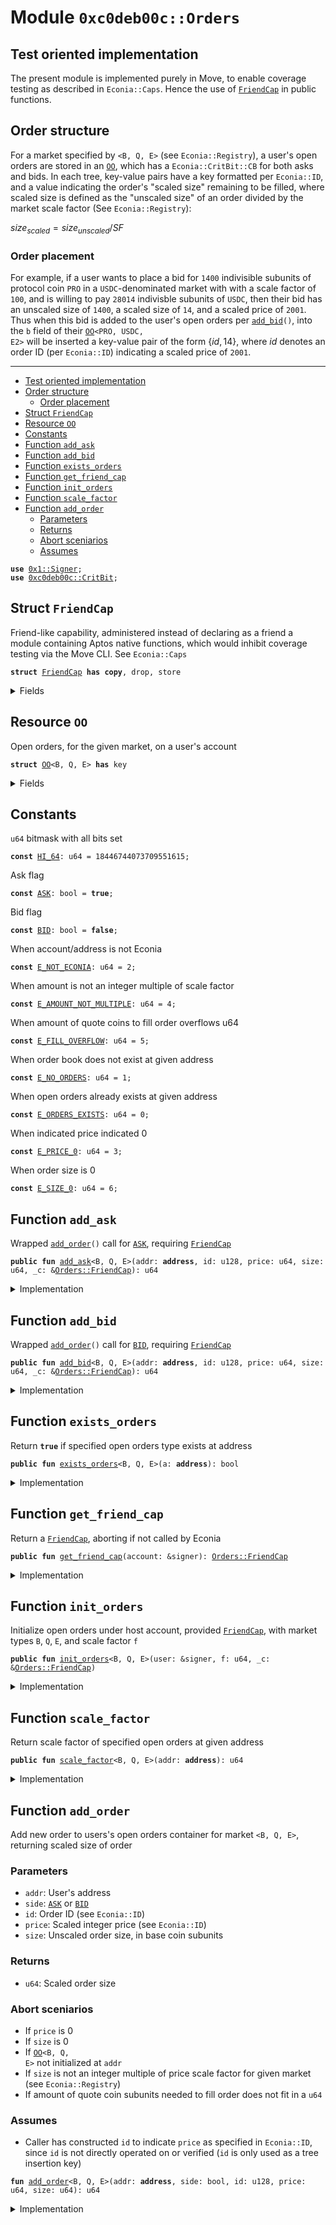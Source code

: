 
<a name="0xc0deb00c_Orders"></a>

# Module `0xc0deb00c::Orders`


<a name="@Test_oriented_implementation_0"></a>

## Test oriented implementation


The present module is implemented purely in Move, to enable coverage
testing as described in <code>Econia::Caps</code>. Hence the use of <code><a href="Orders.md#0xc0deb00c_Orders_FriendCap">FriendCap</a></code>
in public functions.


<a name="@Order_structure_1"></a>

## Order structure


For a market specified by <code>&lt;B, Q, E&gt;</code> (see <code>Econia::Registry</code>), a
user's open orders are stored in an <code><a href="Orders.md#0xc0deb00c_Orders_OO">OO</a></code>, which has a
<code>Econia::CritBit::CB</code> for both asks and bids. In each tree,
key-value pairs have a key formatted per <code>Econia::ID</code>, and a value
indicating the order's "scaled size" remaining to be filled, where
scaled size is defined as the "unscaled size" of an order divided by
the market scale factor (See <code>Econia::Registry</code>):

$size_{scaled} = size_{unscaled} / SF$


<a name="@Order_placement_2"></a>

### Order placement


For example, if a user wants to place a bid for <code>1400</code> indivisible
subunits of protocol coin <code>PRO</code> in a <code>USDC</code>-denominated market with
with a scale factor of <code>100</code>, and is willing to pay <code>28014</code>
indivisble subunits of <code>USDC</code>, then their bid has an unscaled size
of <code>1400</code>, a scaled size of <code>14</code>, and a scaled price of <code>2001</code>. Thus
when this bid is added to the user's open orders per <code><a href="Orders.md#0xc0deb00c_Orders_add_bid">add_bid</a>()</code>,
into the <code>b</code> field of their <code><a href="Orders.md#0xc0deb00c_Orders_OO">OO</a>&lt;PRO, USDC, E2&gt;</code> will be inserted a
key-value pair of the form $\{id, 14\}$, where $id$ denotes an order
ID (per <code>Econia::ID</code>) indicating a scaled price of <code>2001</code>.

---


-  [Test oriented implementation](#@Test_oriented_implementation_0)
-  [Order structure](#@Order_structure_1)
    -  [Order placement](#@Order_placement_2)
-  [Struct `FriendCap`](#0xc0deb00c_Orders_FriendCap)
-  [Resource `OO`](#0xc0deb00c_Orders_OO)
-  [Constants](#@Constants_3)
-  [Function `add_ask`](#0xc0deb00c_Orders_add_ask)
-  [Function `add_bid`](#0xc0deb00c_Orders_add_bid)
-  [Function `exists_orders`](#0xc0deb00c_Orders_exists_orders)
-  [Function `get_friend_cap`](#0xc0deb00c_Orders_get_friend_cap)
-  [Function `init_orders`](#0xc0deb00c_Orders_init_orders)
-  [Function `scale_factor`](#0xc0deb00c_Orders_scale_factor)
-  [Function `add_order`](#0xc0deb00c_Orders_add_order)
    -  [Parameters](#@Parameters_4)
    -  [Returns](#@Returns_5)
    -  [Abort sceniarios](#@Abort_sceniarios_6)
    -  [Assumes](#@Assumes_7)


<pre><code><b>use</b> <a href="../../../build/MoveStdlib/docs/Signer.md#0x1_Signer">0x1::Signer</a>;
<b>use</b> <a href="CritBit.md#0xc0deb00c_CritBit">0xc0deb00c::CritBit</a>;
</code></pre>



<a name="0xc0deb00c_Orders_FriendCap"></a>

## Struct `FriendCap`

Friend-like capability, administered instead of declaring as a
friend a module containing Aptos native functions, which would
inhibit coverage testing via the Move CLI. See <code>Econia::Caps</code>


<pre><code><b>struct</b> <a href="Orders.md#0xc0deb00c_Orders_FriendCap">FriendCap</a> <b>has</b> <b>copy</b>, drop, store
</code></pre>



<details>
<summary>Fields</summary>


<dl>
<dt>
<code>dummy_field: bool</code>
</dt>
<dd>

</dd>
</dl>


</details>

<a name="0xc0deb00c_Orders_OO"></a>

## Resource `OO`

Open orders, for the given market, on a user's account


<pre><code><b>struct</b> <a href="Orders.md#0xc0deb00c_Orders_OO">OO</a>&lt;B, Q, E&gt; <b>has</b> key
</code></pre>



<details>
<summary>Fields</summary>


<dl>
<dt>
<code>f: u64</code>
</dt>
<dd>
 Scale factor
</dd>
<dt>
<code>a: <a href="CritBit.md#0xc0deb00c_CritBit_CB">CritBit::CB</a>&lt;u64&gt;</code>
</dt>
<dd>
 Asks
</dd>
<dt>
<code>b: <a href="CritBit.md#0xc0deb00c_CritBit_CB">CritBit::CB</a>&lt;u64&gt;</code>
</dt>
<dd>
 Bids
</dd>
</dl>


</details>

<a name="@Constants_3"></a>

## Constants


<a name="0xc0deb00c_Orders_HI_64"></a>

<code>u64</code> bitmask with all bits set


<pre><code><b>const</b> <a href="Orders.md#0xc0deb00c_Orders_HI_64">HI_64</a>: u64 = 18446744073709551615;
</code></pre>



<a name="0xc0deb00c_Orders_ASK"></a>

Ask flag


<pre><code><b>const</b> <a href="Orders.md#0xc0deb00c_Orders_ASK">ASK</a>: bool = <b>true</b>;
</code></pre>



<a name="0xc0deb00c_Orders_BID"></a>

Bid flag


<pre><code><b>const</b> <a href="Orders.md#0xc0deb00c_Orders_BID">BID</a>: bool = <b>false</b>;
</code></pre>



<a name="0xc0deb00c_Orders_E_NOT_ECONIA"></a>

When account/address is not Econia


<pre><code><b>const</b> <a href="Orders.md#0xc0deb00c_Orders_E_NOT_ECONIA">E_NOT_ECONIA</a>: u64 = 2;
</code></pre>



<a name="0xc0deb00c_Orders_E_AMOUNT_NOT_MULTIPLE"></a>

When amount is not an integer multiple of scale factor


<pre><code><b>const</b> <a href="Orders.md#0xc0deb00c_Orders_E_AMOUNT_NOT_MULTIPLE">E_AMOUNT_NOT_MULTIPLE</a>: u64 = 4;
</code></pre>



<a name="0xc0deb00c_Orders_E_FILL_OVERFLOW"></a>

When amount of quote coins to fill order overflows u64


<pre><code><b>const</b> <a href="Orders.md#0xc0deb00c_Orders_E_FILL_OVERFLOW">E_FILL_OVERFLOW</a>: u64 = 5;
</code></pre>



<a name="0xc0deb00c_Orders_E_NO_ORDERS"></a>

When order book does not exist at given address


<pre><code><b>const</b> <a href="Orders.md#0xc0deb00c_Orders_E_NO_ORDERS">E_NO_ORDERS</a>: u64 = 1;
</code></pre>



<a name="0xc0deb00c_Orders_E_ORDERS_EXISTS"></a>

When open orders already exists at given address


<pre><code><b>const</b> <a href="Orders.md#0xc0deb00c_Orders_E_ORDERS_EXISTS">E_ORDERS_EXISTS</a>: u64 = 0;
</code></pre>



<a name="0xc0deb00c_Orders_E_PRICE_0"></a>

When indicated price indicated 0


<pre><code><b>const</b> <a href="Orders.md#0xc0deb00c_Orders_E_PRICE_0">E_PRICE_0</a>: u64 = 3;
</code></pre>



<a name="0xc0deb00c_Orders_E_SIZE_0"></a>

When order size is 0


<pre><code><b>const</b> <a href="Orders.md#0xc0deb00c_Orders_E_SIZE_0">E_SIZE_0</a>: u64 = 6;
</code></pre>



<a name="0xc0deb00c_Orders_add_ask"></a>

## Function `add_ask`

Wrapped <code><a href="Orders.md#0xc0deb00c_Orders_add_order">add_order</a>()</code> call for <code><a href="Orders.md#0xc0deb00c_Orders_ASK">ASK</a></code>, requiring <code><a href="Orders.md#0xc0deb00c_Orders_FriendCap">FriendCap</a></code>


<pre><code><b>public</b> <b>fun</b> <a href="Orders.md#0xc0deb00c_Orders_add_ask">add_ask</a>&lt;B, Q, E&gt;(addr: <b>address</b>, id: u128, price: u64, size: u64, _c: &<a href="Orders.md#0xc0deb00c_Orders_FriendCap">Orders::FriendCap</a>): u64
</code></pre>



<details>
<summary>Implementation</summary>


<pre><code><b>public</b> <b>fun</b> <a href="Orders.md#0xc0deb00c_Orders_add_ask">add_ask</a>&lt;B, Q, E&gt;(
    addr: <b>address</b>,
    id: u128,
    price: u64,
    size: u64,
    _c: &<a href="Orders.md#0xc0deb00c_Orders_FriendCap">FriendCap</a>
): u64
<b>acquires</b> <a href="Orders.md#0xc0deb00c_Orders_OO">OO</a> {
    <a href="Orders.md#0xc0deb00c_Orders_add_order">add_order</a>&lt;B, Q, E&gt;(addr, <a href="Orders.md#0xc0deb00c_Orders_ASK">ASK</a>, id, price, size)
}
</code></pre>



</details>

<a name="0xc0deb00c_Orders_add_bid"></a>

## Function `add_bid`

Wrapped <code><a href="Orders.md#0xc0deb00c_Orders_add_order">add_order</a>()</code> call for <code><a href="Orders.md#0xc0deb00c_Orders_BID">BID</a></code>, requiring <code><a href="Orders.md#0xc0deb00c_Orders_FriendCap">FriendCap</a></code>


<pre><code><b>public</b> <b>fun</b> <a href="Orders.md#0xc0deb00c_Orders_add_bid">add_bid</a>&lt;B, Q, E&gt;(addr: <b>address</b>, id: u128, price: u64, size: u64, _c: &<a href="Orders.md#0xc0deb00c_Orders_FriendCap">Orders::FriendCap</a>): u64
</code></pre>



<details>
<summary>Implementation</summary>


<pre><code><b>public</b> <b>fun</b> <a href="Orders.md#0xc0deb00c_Orders_add_bid">add_bid</a>&lt;B, Q, E&gt;(
    addr: <b>address</b>,
    id: u128,
    price: u64,
    size: u64,
    _c: &<a href="Orders.md#0xc0deb00c_Orders_FriendCap">FriendCap</a>
): u64
<b>acquires</b> <a href="Orders.md#0xc0deb00c_Orders_OO">OO</a> {
    <a href="Orders.md#0xc0deb00c_Orders_add_order">add_order</a>&lt;B, Q, E&gt;(addr, <a href="Orders.md#0xc0deb00c_Orders_BID">BID</a>, id, price, size)
}
</code></pre>



</details>

<a name="0xc0deb00c_Orders_exists_orders"></a>

## Function `exists_orders`

Return <code><b>true</b></code> if specified open orders type exists at address


<pre><code><b>public</b> <b>fun</b> <a href="Orders.md#0xc0deb00c_Orders_exists_orders">exists_orders</a>&lt;B, Q, E&gt;(a: <b>address</b>): bool
</code></pre>



<details>
<summary>Implementation</summary>


<pre><code><b>public</b> <b>fun</b> <a href="Orders.md#0xc0deb00c_Orders_exists_orders">exists_orders</a>&lt;B, Q, E&gt;(
    a: <b>address</b>
): bool {
    <b>exists</b>&lt;<a href="Orders.md#0xc0deb00c_Orders_OO">OO</a>&lt;B, Q, E&gt;&gt;(a)
}
</code></pre>



</details>

<a name="0xc0deb00c_Orders_get_friend_cap"></a>

## Function `get_friend_cap`

Return a <code><a href="Orders.md#0xc0deb00c_Orders_FriendCap">FriendCap</a></code>, aborting if not called by Econia


<pre><code><b>public</b> <b>fun</b> <a href="Orders.md#0xc0deb00c_Orders_get_friend_cap">get_friend_cap</a>(account: &signer): <a href="Orders.md#0xc0deb00c_Orders_FriendCap">Orders::FriendCap</a>
</code></pre>



<details>
<summary>Implementation</summary>


<pre><code><b>public</b> <b>fun</b> <a href="Orders.md#0xc0deb00c_Orders_get_friend_cap">get_friend_cap</a>(
    account: &signer
): <a href="Orders.md#0xc0deb00c_Orders_FriendCap">FriendCap</a> {
    // Assert called by Econia
    <b>assert</b>!(s_a_o(account) == @Econia, <a href="Orders.md#0xc0deb00c_Orders_E_NOT_ECONIA">E_NOT_ECONIA</a>);
    <a href="Orders.md#0xc0deb00c_Orders_FriendCap">FriendCap</a>{} // Return requested capability
}
</code></pre>



</details>

<a name="0xc0deb00c_Orders_init_orders"></a>

## Function `init_orders`

Initialize open orders under host account, provided <code><a href="Orders.md#0xc0deb00c_Orders_FriendCap">FriendCap</a></code>,
with market types <code>B</code>, <code>Q</code>, <code>E</code>, and scale factor <code>f</code>


<pre><code><b>public</b> <b>fun</b> <a href="Orders.md#0xc0deb00c_Orders_init_orders">init_orders</a>&lt;B, Q, E&gt;(user: &signer, f: u64, _c: &<a href="Orders.md#0xc0deb00c_Orders_FriendCap">Orders::FriendCap</a>)
</code></pre>



<details>
<summary>Implementation</summary>


<pre><code><b>public</b> <b>fun</b> <a href="Orders.md#0xc0deb00c_Orders_init_orders">init_orders</a>&lt;B, Q, E&gt;(
    user: &signer,
    f: u64,
    _c: &<a href="Orders.md#0xc0deb00c_Orders_FriendCap">FriendCap</a>
) {
    // Assert open orders does not already exist under user account
    <b>assert</b>!(!<a href="Orders.md#0xc0deb00c_Orders_exists_orders">exists_orders</a>&lt;B, Q, E&gt;(s_a_o(user)), <a href="Orders.md#0xc0deb00c_Orders_E_ORDERS_EXISTS">E_ORDERS_EXISTS</a>);
    // Pack empty open orders container
    <b>let</b> o_o = <a href="Orders.md#0xc0deb00c_Orders_OO">OO</a>&lt;B, Q, E&gt;{f, a: cb_e&lt;u64&gt;(), b: cb_e&lt;u64&gt;()};
    <b>move_to</b>&lt;<a href="Orders.md#0xc0deb00c_Orders_OO">OO</a>&lt;B, Q, E&gt;&gt;(user, o_o); // Move <b>to</b> user
}
</code></pre>



</details>

<a name="0xc0deb00c_Orders_scale_factor"></a>

## Function `scale_factor`

Return scale factor of specified open orders at given address


<pre><code><b>public</b> <b>fun</b> <a href="Orders.md#0xc0deb00c_Orders_scale_factor">scale_factor</a>&lt;B, Q, E&gt;(addr: <b>address</b>): u64
</code></pre>



<details>
<summary>Implementation</summary>


<pre><code><b>public</b> <b>fun</b> <a href="Orders.md#0xc0deb00c_Orders_scale_factor">scale_factor</a>&lt;B, Q, E&gt;(
    addr: <b>address</b>
): u64
<b>acquires</b> <a href="Orders.md#0xc0deb00c_Orders_OO">OO</a> {
    // Assert open orders container <b>exists</b> at given <b>address</b>
    <b>assert</b>!(<a href="Orders.md#0xc0deb00c_Orders_exists_orders">exists_orders</a>&lt;B, Q, E&gt;(addr), <a href="Orders.md#0xc0deb00c_Orders_E_NO_ORDERS">E_NO_ORDERS</a>);
    // Return open order container's scale factor
    <b>borrow_global</b>&lt;<a href="Orders.md#0xc0deb00c_Orders_OO">OO</a>&lt;B, Q, E&gt;&gt;(addr).f
}
</code></pre>



</details>

<a name="0xc0deb00c_Orders_add_order"></a>

## Function `add_order`

Add new order to users's open orders container for market
<code>&lt;B, Q, E&gt;</code>, returning scaled size of order


<a name="@Parameters_4"></a>

### Parameters

* <code>addr</code>: User's address
* <code>side</code>: <code><a href="Orders.md#0xc0deb00c_Orders_ASK">ASK</a></code> or <code><a href="Orders.md#0xc0deb00c_Orders_BID">BID</a></code>
* <code>id</code>: Order ID (see <code>Econia::ID</code>)
* <code>price</code>: Scaled integer price (see <code>Econia::ID</code>)
* <code>size</code>: Unscaled order size, in base coin subunits


<a name="@Returns_5"></a>

### Returns

* <code>u64</code>: Scaled order size


<a name="@Abort_sceniarios_6"></a>

### Abort sceniarios

* If <code>price</code> is 0
* If <code>size</code> is 0
* If <code><a href="Orders.md#0xc0deb00c_Orders_OO">OO</a>&lt;B, Q, E&gt;</code> not initialized at <code>addr</code>
* If <code>size</code> is not an integer multiple of price scale factor for
given market (see <code>Econia::Registry</code>)
* If amount of quote coin subunits needed to fill order does not
fit in a <code>u64</code>


<a name="@Assumes_7"></a>

### Assumes

* Caller has constructed <code>id</code> to indicate <code>price</code> as specified
in <code>Econia::ID</code>, since <code>id</code> is not directly operated on or
verified (<code>id</code> is only used as a tree insertion key)


<pre><code><b>fun</b> <a href="Orders.md#0xc0deb00c_Orders_add_order">add_order</a>&lt;B, Q, E&gt;(addr: <b>address</b>, side: bool, id: u128, price: u64, size: u64): u64
</code></pre>



<details>
<summary>Implementation</summary>


<pre><code><b>fun</b> <a href="Orders.md#0xc0deb00c_Orders_add_order">add_order</a>&lt;B, Q, E&gt;(
    addr: <b>address</b>,
    side: bool,
    id: u128,
    price: u64,
    size: u64,
): u64
<b>acquires</b> <a href="Orders.md#0xc0deb00c_Orders_OO">OO</a> {
    <b>assert</b>!(price &gt; 0, <a href="Orders.md#0xc0deb00c_Orders_E_PRICE_0">E_PRICE_0</a>); // Assert order <b>has</b> actual price
    <b>assert</b>!(size &gt; 0, <a href="Orders.md#0xc0deb00c_Orders_E_SIZE_0">E_SIZE_0</a>); // Assert order <b>has</b> actual size
    // Assert open orders container <b>exists</b> at given <b>address</b>
    <b>assert</b>!(<a href="Orders.md#0xc0deb00c_Orders_exists_orders">exists_orders</a>&lt;B, Q, E&gt;(addr), <a href="Orders.md#0xc0deb00c_Orders_E_NO_ORDERS">E_NO_ORDERS</a>);
    // Borrow mutable reference <b>to</b> open orders at given <b>address</b>
    <b>let</b> o_o = <b>borrow_global_mut</b>&lt;<a href="Orders.md#0xc0deb00c_Orders_OO">OO</a>&lt;B, Q, E&gt;&gt;(addr);
    <b>let</b> s_f = o_o.f; // Get price scale factor
    // Assert order size is integer multiple of price scale factor
    <b>assert</b>!(size % s_f == 0, <a href="Orders.md#0xc0deb00c_Orders_E_AMOUNT_NOT_MULTIPLE">E_AMOUNT_NOT_MULTIPLE</a>);
    <b>let</b> scaled_size = size / s_f; // Get scaled order size
    // Determine amount of quote coins needed <b>to</b> fill order, <b>as</b> u128
    <b>let</b> fill_amount = (scaled_size <b>as</b> u128) * (price <b>as</b> u128);
    // Assert that fill amount can fit in a u64
    <b>assert</b>!(!(fill_amount &gt; (<a href="Orders.md#0xc0deb00c_Orders_HI_64">HI_64</a> <b>as</b> u128)), <a href="Orders.md#0xc0deb00c_Orders_E_FILL_OVERFLOW">E_FILL_OVERFLOW</a>);
    // Add order <b>to</b> corresponding tree
    <b>if</b> (side == <a href="Orders.md#0xc0deb00c_Orders_ASK">ASK</a>) cb_i&lt;u64&gt;(&<b>mut</b> o_o.a, id, scaled_size)
        <b>else</b> cb_i&lt;u64&gt;(&<b>mut</b> o_o.b, id, scaled_size);
    scaled_size
}
</code></pre>



</details>
